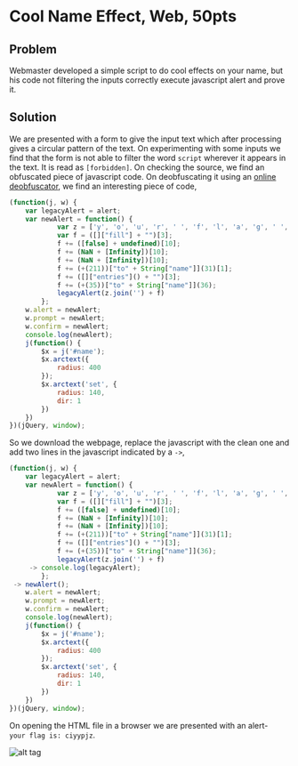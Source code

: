 # Cool Name Effect, Web, 50pts

## Problem

Webmaster developed a simple script to do cool effects on your name, but his code not filtering the inputs correctly execute javascript alert and prove it. 

## Solution

We are presented with a form to give the input text which after processing gives a circular pattern of the text. On experimenting with some inputs we find that the form is not able to filter the word `script` wherever it appears in the text. It is read as `[forbidden]`. On checking the source, we find an obfuscated piece of javascript code. On deobfuscating it using an [online deobfuscator](http://deobfuscatejavascript.com/), we find an interesting piece of code,

```javascript
(function(j, w) {
    var legacyAlert = alert;
    var newAlert = function() {
            var z = ['y', 'o', 'u', 'r', ' ', 'f', 'l', 'a', 'g', ' ', 'i', 's', ':'];
            var f = ([]["fill"] + "")[3];
            f += ([false] + undefined)[10];
            f += (NaN + [Infinity])[10];
            f += (NaN + [Infinity])[10];
            f += (+(211))["to" + String["name"]](31)[1];
            f += ([]["entries"]() + "")[3];
            f += (+(35))["to" + String["name"]](36);
            legacyAlert(z.join('') + f)
        };
    w.alert = newAlert;
    w.prompt = newAlert;
    w.confirm = newAlert;
    console.log(newAlert);
    j(function() {
        $x = j('#name');
        $x.arctext({
            radius: 400
        });
        $x.arctext('set', {
            radius: 140,
            dir: 1
        })
    })
})(jQuery, window);
```

So we download the webpage, replace the javascript with the clean one and add two lines in the javascript indicated by a `->`,

```javascript
(function(j, w) {
    var legacyAlert = alert;
    var newAlert = function() {
            var z = ['y', 'o', 'u', 'r', ' ', 'f', 'l', 'a', 'g', ' ', 'i', 's', ':'];
            var f = ([]["fill"] + "")[3];
            f += ([false] + undefined)[10];
            f += (NaN + [Infinity])[10];
            f += (NaN + [Infinity])[10];
            f += (+(211))["to" + String["name"]](31)[1];
            f += ([]["entries"]() + "")[3];
            f += (+(35))["to" + String["name"]](36);
            legacyAlert(z.join('') + f)
	 -> console.log(legacyAlert);
        };
 -> newAlert();
    w.alert = newAlert;
    w.prompt = newAlert;
    w.confirm = newAlert;
    console.log(newAlert);
    j(function() {
        $x = j('#name');
        $x.arctext({
            radius: 400
        });
        $x.arctext('set', {
            radius: 140,
            dir: 1
        })
    })
})(jQuery, window);
```

On opening the HTML file in a browser we are presented with an alert-  
`your flag is: ciyypjz`.

![alt tag](https://github.com/MrMugiwara/WriteupsCTF/blob/master/OmanNationalCyberSecurityCTFQuals/CoolNameEffect.jpg)
